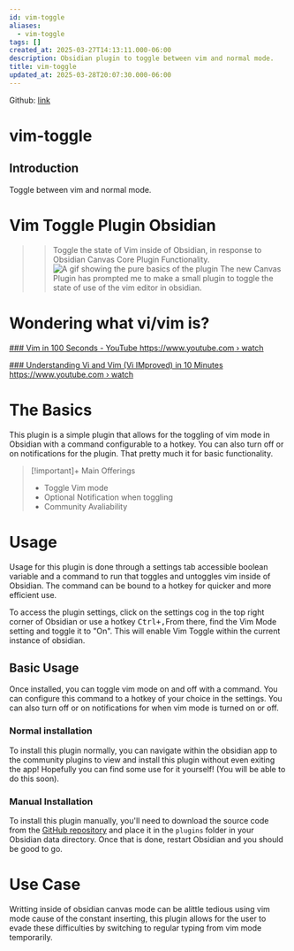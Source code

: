 ```yaml
---
id: vim-toggle
aliases:
  - vim-toggle
tags: []
created_at: 2025-03-27T14:13:11.000-06:00
description: Obsidian plugin to toggle between vim and normal mode.
title: vim-toggle
updated_at: 2025-03-28T20:07:30.000-06:00
---
```


Github: [link](https://github.com/conneroisu/vim-toggle)

# vim-toggle

## Introduction

Toggle between vim and normal mode.

# Vim Toggle Plugin Obsidian

> > Toggle the state of Vim inside of Obsidian, in response to Obsidian Canvas Core Plugin Functionality.
> > ![A gif showing the pure basics of the plugin](dist/img/projects/vim-toggle/legendary.gif)
> > The new Canvas Plugin has prompted me to make a small plugin to toggle the state of use of the vim editor in obsidian.

# Wondering what vi/vim is?

[ ### Vim in 100 Seconds - YouTube https://www.youtube.com › watch ](https://www.google.com/url?sa=t&rct=j&q=&esrc=s&source=web&cd=&ved=2ahUKEwjM4-3Es6v8AhW1KX0KHYH4Bs8QtwJ6BAgOEAI&url=https%3A%2F%2Fwww.youtube.com%2Fwatch%3Fv%3D-txKSRn0qeA&usg=AOvVaw0opUAcd4wCUwrJmBWm0zox)

[ ### Understanding Vi and Vim (Vi IMproved) in 10 Minutes https://www.youtube.com › watch ](https://www.google.com/url?sa=t&rct=j&q=&esrc=s&source=web&cd=&ved=2ahUKEwjM4-3Es6v8AhW1KX0KHYH4Bs8QtwJ6BAgQEAI&url=https%3A%2F%2Fwww.youtube.com%2Fwatch%3Fv%3Dnbph7RYWhwM&usg=AOvVaw0WsJDH24HqQHumDJS09xYX)

# The Basics

This plugin is a simple plugin that allows for the toggling of vim mode in Obsidian with a command configurable to a hotkey. You can also turn off or on notifications for the plugin. That pretty much it for basic functionality.

> [!important]+ Main Offerings
>
> - Toggle Vim mode
> - Optional Notification when toggling
> - Community Avaliability

# Usage

Usage for this plugin is done through a settings tab accessible boolean variable and a command to run that toggles and untoggles vim inside of Obsidian. The command can be bound to a hotkey for quicker and more efficient use.

To access the plugin settings, click on the settings cog in the top right corner of Obsidian or use a hotkey <kbd>Ctrl<kbd>+</kbd>,</kbd>From there, find the Vim Mode setting and toggle it to "On". This will enable Vim Toggle within the current instance of obsidian.

## Basic Usage

Once installed, you can toggle vim mode on and off with a command. You can configure this command to a hotkey of your choice in the settings. You can also turn off or on notifications for when vim mode is turned on or off.

### Normal installation

To install this plugin normally, you can navigate within the obsidian app to the community plugins to view and install this plugin without even exiting the app! Hopefully you can find some use for it yourself! (You will be able to do this soon).

### Manual Installation

To install this plugin manually, you'll need to download the source code from the [GitHub repository](https://github.com/nkomarn/obsidian-vim-mode) and place it in the `plugins` folder in your Obsidian data directory. Once that is done, restart Obsidian and you should be good to go.

# Use Case

Writting inside of obsidian canvas mode can be alittle tedious using vim mode cause of the constant inserting, this plugin allows for the user to evade these difficulties by switching to regular typing from vim mode temporarily.
